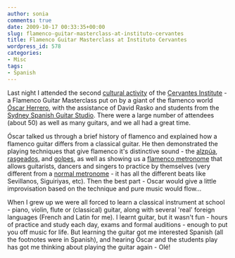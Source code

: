 ```yaml
---
author: sonia
comments: true
date: 2009-10-17 00:33:35+00:00
slug: flamenco-guitar-masterclass-at-instituto-cervantes
title: Flamenco Guitar Masterclass at Instituto Cervantes
wordpress_id: 578
categories:
- Misc
tags:
- Spanish
---
```


Last night I attended the second [cultural activity](http://sidney.cervantes.es/en/culture_spanish/culture_spanish.htm) of the [Cervantes Institute](http://sidney.cervantes.es/en/default.shtm) - a Flamenco Guitar Masterclass put on by a giant of the flamenco world [Óscar Herrero](http://www.oscarherrero.com/), with the assistance of David Rasko and students from the [Sydney Spanish Guitar Studio](http://www.sydneyguitars.com.au/). There were a large number of attendees (about 50) as well as many guitars, and we all had a great time.

Óscar talked us through a brief history of flamenco and explained how a flamenco guitar differs from a classical guitar. He then demonstrated the playing techniques that give flamenco it's distinctive sound - the [alzpúa](http://es.wikipedia.org/wiki/Alzap%C3%BAa), [rasgeados](http://en.wikipedia.org/wiki/Rasgueado), and [golpes](http://en.wikipedia.org/wiki/Golpe_(guitar_technique)), as well as showing us a [flamenco metronome](http://www.esflamenco.com/product/en33669381.html) that allows guitarists, dancers and singers to practice by themselves (very different from a [normal metronome](http://en.wikipedia.org/wiki/Metronome) - it has all the different beats like Sevillanos, Siguiriyas, etc). Then the best part - Oscar would give a little improvisation based on the technique and pure music would flow...

When I grew up we were all forced to learn a classical instrument at school - piano, violin, flute or (classical) guitar, along with several 'real' foreign languages (French and Latin for me). I learnt guitar, but it wasn't fun - hours of practice and study each day, exams and formal auditions - enough to put you off music for life. But learning the guitar got me interested Spanish (all the footnotes were in Spanish), and hearing Óscar and the students play has got me thinking about playing the guitar again - Olé!
